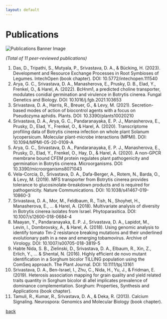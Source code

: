 ```yaml
---
layout: default
---
```


# Publications

![Publications Banner Image](../Img_D/publications_banner.jpg)

*(Total of 11 peer-reviewed publications)*
1.  Das, D., Tripathi, S., Mutyala, P., Srivastava, D. A., & Bücking, H. (2023). Development and Resource Exchange Processes in Root Symbioses of Legumes. IntechOpen (book chapter). DOI: 10.5772/intechopen.111540
2.  Arya, G. C., Srivastava, D. A., Manasherova, E., Prusky, D. B., Elad, Y., Frenkel, O., & Harel, A. (2022). BcHnm1, a predicted choline transporter, modulates conidial germination and virulence in Botrytis cinerea. Fungal Genetics and Biology. DOI: 10.1016/j.fgb.2021.103653
3.  Srivastava, D. A., Harris, R., Breuer, G., & Levy, M. (2021). Secretion-based modes of action of biocontrol agents with a focus on Pseudozyma aphidis. Plants. DOI: 10.3390/plants10020210
4.  Srivastava, D. A., Arya, G. C., Pandaranayaka, E. P. J., Manasherova, E., Prusky, D., Elad, Y., Frenkel, O., & Harel, A. (2020). Transcriptome profiling data of Botrytis cinerea infection on whole plant Solanum lycopersicum. Molecular plant-microbe interactions (MPMI). DOI: 10.1094/MPMI-05-20-0109-A
5.  Arya, G. C., Srivastava, D. A., Pandaranayaka, E. P. J., Manasherova, E., Prusky, D., Elad, Y., Frenkel, O., Hay, D., & Harel, A. (2020). A non-GPCR membrane bound CFEM protein regulates plant pathogenicity and germination in Botrytis cinerea. Microorganisms. DOI: 10.3390/microorganisms8071043
6.  Vela-Corcía, D., Srivastava, D. A., Dafa-Berger, A., Rotem, N., Barda, O., & Levy, M. (2019). MFS transporter from Botrytis cinerea provides tolerance to glucosinolate-breakdown products and is required for pathogenicity. Nature Communications. DOI: 10.1038/s41467-019-10860-3
7.  Srivastava, D. A., Mor, M., Feldbaum, R., Tish, N., Shoyhet, H., Manasherova, E., ... & Harel, A. (2018). Multivariate analysis of diversity in Botrytis cinerea isolates from Israel. Phytoparasitica. DOI: 10.1007/s12600-018-0684-4
8.  Maayan, Y., Pandaranayaka, E. P. J., Srivastava, D. A., Lapidot, M., Levin, I., Dombrovsky, A., & Harel, A. (2018). Using genomic analysis to identify tomato Tm-2 resistance breaking mutations and their underlined evolutionary path in a new and emerging tobamovirus. Archive of Virology. DOI: 10.1007/s00705-018-3819-5
9.  Habte Nida, S. B., Zielinski, D., Srivastava, D. A., Elbaum, R., Xin, Z., Erlich, Y., ... & Shental, N. (2016). Highly efficient de novo mutant identification in a Sorghum bicolor TILLING population using the ComSeq approach. The Plant Journal. DOI: 10.1111/tpj.13161
10. Srivastava, D. A., Ben-Israel, I., Zhu, C., Nida, H., Yu, J., & Fridman, E. (2019). Heterosis association mapping for grain quality and yield related traits quantity in Sorghum bicolor di allel implicates prevalence of dominance complementation. Sorghum: Properties, Synthesis and Applications (book chapter).
11. Tamuli, R., Kumar, R., Srivastava, D. A., & Deka, R. (2013). Calcium Signaling. Neurospora: Genomics and Molecular Biology (book chapter).

[back](./)
